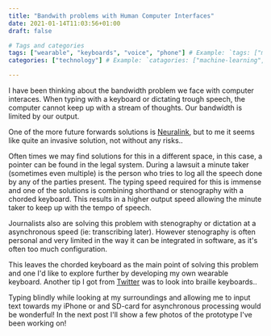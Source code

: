 ```yaml
---
title: "Bandwith problems with Human Computer Interfaces"
date: 2021-01-14T11:03:56+01:00
draft: false

# Tags and categories
tags: ["wearable", "keyboards", "voice", "phone"] # Example: `tags: ["machine-learning", "deep-learning"]`
categories: ["technology"] # Example: `catagories: ["machine-learning", "deep-learning"]`

---
```


I have been thinking about the bandwidth problem we face with computer interaces. When typing with a keyboard or dictating trough speech, the computer cannot keep up with a stream of thoughts. Our bandwidth is limited by our output.

One of the more future forwards solutions is [Neuralink](https://neuralink.com/), but to me it seems like quite an invasive solution, not without any risks..

Often times we may find solutions for this in a different space, in this case, a pointer can be found in the legal system. During a lawsuit a minute taker (sometimes even multiple) is the person who tries to log all the speech done by any of the parties present. The typing speed required for this is immense and one of the solutions is combining shorthand or stenography with a chorded keyboard. This results in a higher output speed allowing the minute taker to keep up with the tempo of speech.

Journalists also are solving this problem with stenography or dictation at a asynchronous speed (ie: transcribing later). However stenography is often personal and very limited in the way it can be integrated in software, as it's often too much configuration.

This leaves the chorded keyboard as the main point of solving this problem and one I'd like to explore further by developing my own wearable keyboard. Another tip I got from [Twitter](https://twitter.com/jplattel/status/1348735510806745091) was to look into braille keyboards..

Typing blindly while looking at my surroundings and allowing me to input text towards my iPhone or and SD-card for asynchronous processing would be wonderful! In the next post I'll show a few photos of the prototype I've been working on!

